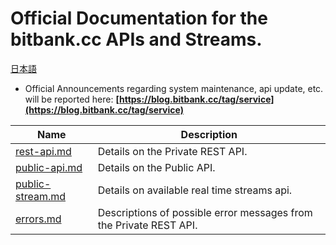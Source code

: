 # Official Documentation for the bitbank.cc APIs and Streams.

[日本語](README_JP.md)

* Official Announcements regarding system maintenance, api update, etc. will be reported here: **[https://blog.bitbank.cc/tag/service](https://blog.bitbank.cc/tag/service)**

Name | Description
------------ | ------------
[rest-api.md](./rest-api.md) | Details on the Private REST API.
[public-api.md](./public-api.md) | Details on the Public API.
[public-stream.md](./public-stream.md) | Details on available real time streams api.
[errors.md](./errors.md) | Descriptions of possible error messages from the Private REST API.
